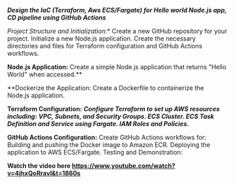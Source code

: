 ***Design the IaC (Terraform, Aws ECS/Fargate) for Hello world Node.js app, CD pipeline using GitHub Actions***

*Project Structure and Initialization:**
    Create a new GitHub repository for your project.
    Initialize a new Node.js application.
    Create the necessary directories and files for Terraform configuration and GitHub Actions workflows.
   
    
    
**Node.js Application:**
    Create a simple Node.js application that returns "Hello World" when accessed.**
  
**Dockerize the Application:
    Create a Dockerfile to containerize the Node.js application.
  
**Terraform Configuration:**
     ***Configure Terraform to set up AWS resources including:
       VPC, Subnets, and Security Groups.
       ECS Cluster.
       ECS Task Definition and Service using Fargate.
       IAM Roles and Policies.***
     
**GitHub Actions Configuration:**
     Create GitHub Actions workflows for:
     Building and pushing the Docker image to Amazon ECR.
     Deploying the application to AWS ECS/Fargate.
     Testing and Demonstration:






**Watch the video here
https://www.youtube.com/watch?v=4jhxQoRravI&t=1860s**

